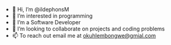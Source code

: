 - 👋 Hi, I’m @ildephonsM
- 👀 I’m interested in programming 
- 🌱 I’m a Software Developer
- 💞️ I’m looking to collaborate on projects and coding problems
- 📫 To reach out email me at okuhlembongwe@gmial.com

<!---
ildephonsM/ildephonsM is a ✨ special ✨ repository because its `README.md` (this file) appears on your GitHub profile.
You can click the Preview link to take a look at your changes.
--->
